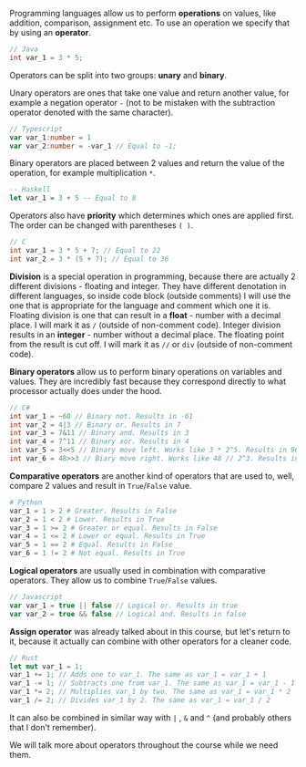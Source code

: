 
Programming languages allow us to perform **operations** on values, like addition, comparison, assignment etc. To use an operation we specify that by using an **operator**.


```java
// Java 
int var_1 = 3 * 5;
```

Operators can be split into two groups: **unary** and **binary**. 

Unary operators are ones that take one value and return another value, for example a negation operator `-` (not to be mistaken with the subtraction operator denoted with the same character). 

```ts
// Typescript 
var var_1:number = 1
var var_2:number = -var_1 // Equal to -1;
```

Binary operators are placed between 2 values and return the value of the operation, for example multiplication `*`.
```haskell
-- Haskell
let var_1 = 3 + 5 -- Equal to 8
```

Operators also have **priority** which determines which ones are applied first. The order can be changed with parentheses `( )`.
```c
// C
int var_1 = 3 * 5 + 7; // Equal to 22
int var_2 = 3 * (5 + 7); // Equal to 36
```

**Division** is a special operation in programming, because there are actually 2 different divisions - floating and integer. They have different denotation in different languages, so inside code block (outside comments) I will use the one that is appropriate for the language and comment which one it is.
Floating division is one that can result in a **float** - number with a decimal place. I will mark it as `/` (outside of non-comment code). 
Integer division results in an **integer** - number without a decimal place. The floating point from the result is cut off. I will mark it as `//` or `div` (outside of non-comment code). 

**Binary operators** allow us to perform binary operations on variables and values. They are incredibly fast because they correspond directly to what processor actually does under the hood. 
```c#
// C#
int var_1 = ~60 // Binary not. Results in -61
int var_2 = 4|3 // Binary or. Results in 7
int var_3 = 7&11 // Binary and. Results in 3
int var_4 = 7^11 // Binary xor. Results in 4
int var_5 = 3<<5 // Binary move left. Works like 3 * 2^5. Results in 96
int var_6 = 48>>3 // Biary move right. Works like 48 // 2^3. Results in 6
```
**Comparative operators** are another kind of operators that are used to, well, compare 2 values and result in `True`/`False` value.
```py
# Python
var_1 = 1 > 2 # Greater. Results in False
var_2 = 1 < 2 # Lower. Results in True
var_3 = 1 >= 2 # Greater or equal. Results in False
var_4 = 1 <= 2 # Lower or equal. Results in True
var_5 = 1 == 2 # Equal. Results in False
var_6 = 1 != 2 # Not equal. Results in True	
```

**Logical operators** are usually used in combination with comparative operators. They allow us to combine `True`/`False` values.
```js
// Javascript
var var_1 = true || false // Logical or. Results in true
var var_2 = true && false // Logical and. Results in false
```

**Assign operator** was already talked about in this course, but let's return to it, because it actually can combine with other operators for a cleaner code.
```rust
// Rust
let mut var_1 = 1;
var_1 += 1; // Adds one to var_1. The same as var_1 = var_1 + 1
var_1 -= 1; // Subtracts one from var_1. The same as var_1 = var_1 - 1
var_1 *= 2; // Multiplies var_1 by two. The same as var_1 = var_1 * 2
var_1 /= 2; // Divides var_1 by 2. The same as var_1 = var_1 / 2
``` 
It can also be combined in similar way with `|` , `&` and `^` (and probably others that I don't remember).

We will talk more about operators throughout the course while we need them.
